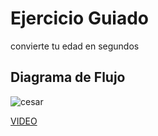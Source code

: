 # Ejercicio Guiado
convierte tu edad en segundos

## Diagrama de Flujo

![cesar](https://user-images.githubusercontent.com/32310087/31368849-d37ea7f2-ad45-11e7-8ced-c569dd0ef176.png)

[VIDEO](https://www.youtube.com/watch?v=nvPOUdz5PL4)
